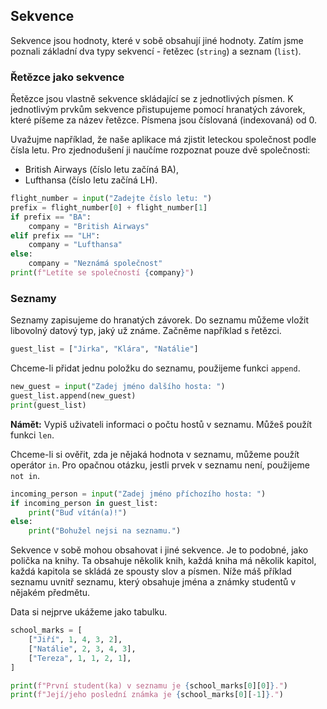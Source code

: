 ## Sekvence

Sekvence jsou hodnoty, které v sobě obsahují jiné hodnoty. Zatím jsme poznali základní dva typy sekvencí - řetězec (`string`) a seznam (`list`).

### Řetězce jako sekvence

Řetězce jsou vlastně sekvence skládající se z jednotlivých písmen. K jednotlivým prvkům sekvence přistupujeme pomocí hranatých závorek, které píšeme za název řetězce. Písmena jsou číslovaná (indexovaná) od 0.

Uvažujme například, že naše aplikace má zjistit leteckou společnost podle čísla letu. Pro zjednodušení ji naučíme rozpoznat pouze dvě společnosti: 

* British Airways (číslo letu začíná BA),
* Lufthansa (číslo letu začíná LH).

```py
flight_number = input("Zadejte číslo letu: ")
prefix = flight_number[0] + flight_number[1]
if prefix == "BA":
    company = "British Airways"
elif prefix == "LH":
    company = "Lufthansa"
else:
    company = "Neznámá společnost"
print(f"Letíte se společností {company}")
```

### Seznamy

Seznamy zapisujeme do hranatých závorek. Do seznamu můžeme vložit libovolný datový typ, jaký už známe. Začněme například s řetězci.

```py
guest_list = ["Jirka", "Klára", "Natálie"]
```

Chceme-li přidat jednu položku do seznamu, použijeme funkci `append`.

```py
new_guest = input("Zadej jméno dalšího hosta: ")
guest_list.append(new_guest)
print(guest_list)
```

**Námět:** Vypiš uživateli informaci o počtu hostů v seznamu. Můžeš použít funkci `len`.

Chceme-li si ověřit, zda je nějaká hodnota v seznamu, můžeme použít operátor `in`. Pro opačnou otázku, jestli prvek v seznamu není, použijeme `not in`.

```py
incoming_person = input("Zadej jméno příchozího hosta: ")
if incoming_person in guest_list:
    print("Buď vítán(a)!")
else:
    print("Bohužel nejsi na seznamu.")
```

Sekvence v sobě mohou obsahovat i jiné sekvence. Je to podobné, jako polička na knihy. Ta obsahuje několik knih, každá kniha má několik kapitol, každá kapitola se skládá ze spousty slov a písmen. Níže máš příklad seznamu uvnitř seznamu, který obsahuje jména a známky studentů v nějakém předmětu.

Data si nejprve ukážeme jako tabulku.

```py
school_marks = [
    ["Jiří", 1, 4, 3, 2],
    ["Natálie", 2, 3, 4, 3],
    ["Tereza", 1, 1, 2, 1],
]

print(f"První student(ka) v seznamu je {school_marks[0][0]}.")
print(f"Její/jeho poslední známka je {school_marks[0][-1]}.")
```
